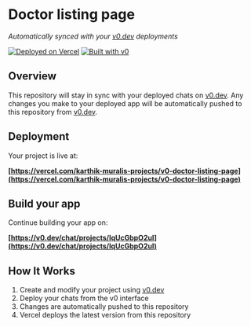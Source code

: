 # Doctor listing page

*Automatically synced with your [v0.dev](https://v0.dev) deployments*

[![Deployed on Vercel](https://img.shields.io/badge/Deployed%20on-Vercel-black?style=for-the-badge&logo=vercel)](https://vercel.com/karthik-muralis-projects/v0-doctor-listing-page)
[![Built with v0](https://img.shields.io/badge/Built%20with-v0.dev-black?style=for-the-badge)](https://v0.dev/chat/projects/IqUcGbpO2ul)

## Overview

This repository will stay in sync with your deployed chats on [v0.dev](https://v0.dev).
Any changes you make to your deployed app will be automatically pushed to this repository from [v0.dev](https://v0.dev).

## Deployment

Your project is live at:

**[https://vercel.com/karthik-muralis-projects/v0-doctor-listing-page](https://vercel.com/karthik-muralis-projects/v0-doctor-listing-page)**

## Build your app

Continue building your app on:

**[https://v0.dev/chat/projects/IqUcGbpO2ul](https://v0.dev/chat/projects/IqUcGbpO2ul)**

## How It Works

1. Create and modify your project using [v0.dev](https://v0.dev)
2. Deploy your chats from the v0 interface
3. Changes are automatically pushed to this repository
4. Vercel deploys the latest version from this repository
